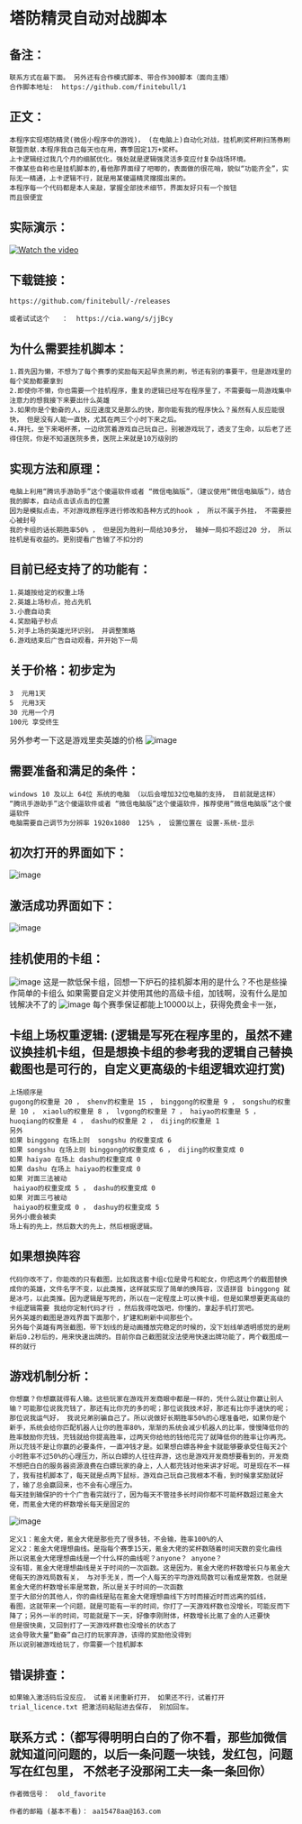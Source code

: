 塔防精灵自动对战脚本
============
备注：
---------
    联系方式在最下面。 另外还有合作模式脚本、带合作300脚本（面向主播）
    合作脚本地址:  https://github.com/finitebull/1

正文：
--------------------
    本程序实现塔防精灵(微信小程序中的游戏)， (在电脑上)自动化对战，挂机刷奖杯刷扫荡券刷联盟贡献.本程序我自己每天也在用，赛季固定1万+奖杯。
    上卡逻辑经过我几个月的细腻优化，强处就是逻辑强灵活多变应付复杂战场环境。
    不像某些自称也是挂机脚本的,看他那界面绿了吧唧的，表面做的很花哨，貌似“功能齐全”，实际无一精通，上卡逻辑不行，就是用某傻逼精灵撺掇出来的。
    本程序每一个代码都是本人亲敲，掌握全部技术细节，界面友好只有一个按钮
    而且很便宜

实际演示：
----------
[![Watch the video](https://i2.hdslb.com/bfs/archive/303a4497cf6b431703f5ff5498ceb5f85a0ad042.jpg@320w_200h)](https://www.bilibili.com/video/BV1zg411p7C3/?vd_source=42cda5a0c779ca6427c28a9c9ebe5c78)


下载链接：
-------------------
    https://github.com/finitebull/-/releases
    
    或者试试这个   ：  https://cia.wang/s/jjBcy
    
为什么需要挂机脚本：
-------------------
    1.首先因为懒，不想为了每个赛季的奖励每天起早贪黑的刷，爷还有别的事要干，但是游戏里的每个奖励都要拿到
    2.即使你不懒，你也需要一个挂机程序，重复的逻辑已经写在程序里了，不需要每一局游戏集中注意力的想我接下来要出什么英雄
    3.如果你是个勤奋的人，反应速度又是那么的快，那你能有我的程序快么？虽然有人反应能很快， 但是没有人能一直快，尤其在两三个小时下来之后。
    4.拜托，坐下来喝杯茶，一边欣赏着游戏自己玩自己，别被游戏玩了，透支了生命，以后老了还得住院，你是不知道医院多贵，医院上来就是10万级别的

实现方法和原理：
---------
    电脑上利用“腾讯手游助手”这个傻逼软件或者 “微信电脑版”，（建议使用“微信电脑版”），结合我的脚本，自动点击该点击的位置
    因为是模拟点击，不对游戏原程序进行修改和各种方式的hook ， 所以不属于外挂， 不需要担心被封号
    我的卡组的话长期胜率50% ， 但是因为胜利一局给30多分， 输掉一局扣不超过20 分， 所以挂机是有收益的。更别提看广告输了不扣分的

目前已经支持了的功能有：
---------------------
    1.英雄按给定的权重上场
    2.英雄上场秒点，抢占先机
    3.小鹿自动卖
    4.奖励箱子秒点
    5.对手上场的英雄光环识别， 并调整策略
    6.游戏结束后广告自动观看，并开始下一局

关于价格：初步定为
------------------
    3  元用1天
    5  元用3天
    30 元用一个月
    100元 享受终生     


另外参考一下这是游戏里卖英雄的价格
![image](https://user-images.githubusercontent.com/94673579/198992881-fc06928b-0412-40ee-8d1e-ff8d2331b4a5.png)

需要准备和满足的条件：
---------------
    windows 10 及以上 64位 系统的电脑 （以后会增加32位电脑的支持， 目前就是这样）
    “腾讯手游助手”这个傻逼软件或者 “微信电脑版”这个傻逼软件，推荐使用“微信电脑版”这个傻逼软件
    电脑需要自己调节为分辨率 1920x1080  125% ， 设置位置在 设置-系统-显示
    
初次打开的界面如下：
------------
![image](https://user-images.githubusercontent.com/94673579/203703277-de0b8182-4a74-416b-93f9-ec3a5d022981.png)

激活成功界面如下：
-------------------
![image](https://user-images.githubusercontent.com/94673579/204074615-97f51151-6609-42f1-b2e2-5917c799cc49.png)


挂机使用的卡组：
------------------------
![image](https://user-images.githubusercontent.com/94673579/203709095-b61df149-6543-4608-b863-edf92a851a7a.png)
这是一款低保卡组，回想一下炉石的挂机脚本用的是什么？不也是些操作简单的卡组么
如果需要自定义并使用其他的高级卡组，加钱啊，没有什么是加钱解决不了的
![image](https://user-images.githubusercontent.com/94673579/203710844-2a944b9a-ac9b-497e-92fa-bd4519ffe803.png)
每个赛季保证都能上10000以上，获得免费金卡一张，

卡组上场权重逻辑:  (逻辑是写死在程序里的，虽然不建议换挂机卡组，但是想换卡组的参考我的逻辑自己替换截图也是可行的，自定义更高级的卡组逻辑欢迎打赏)
------------------------
    上场顺序是
    gugong的权重是 20 ， shenv的权重是 15 ， binggong的权重是 9 ， songshu的权重是 10 ， xiaolu的权重是 8 ， lvgong的权重是 7 ， haiyao的权重是 5 ， huoqiang的权重是 4 ， dashu的权重是 2 ， dijing的权重是 1
    另外
    如果 binggong 在场上则  songshu 的权重变成 6
    如果 songshu 在场上则 binggong的权重变成 6 ， dijing的权重变成 0
    如果 haiyao 在场上 dashu的权重变成 0
    如果 dashu 在场上 haiyao的权重变成 0
    如果 对面三法被动
     haiyao的权重变成 5 ， dashu的权重变成 0
    如果 对面三弓被动
     haiyao的权重变成 0 ， dashuy的权重变成 5
    另外小鹿会被卖
    场上有的先上，然后数大的先上，然后根据逻辑。
如果想换阵容
------------------------
    代码你改不了，你能改的只有截图，比如我这套卡组c位是骨弓和蛇女，你把这两个的截图替换成你的英雄，文件名字不变，以此类推，这样就实现了简单的换阵容，汉语拼音 binggong 就是冰弓，以此类推。因为逻辑是写死的，所以在一定程度上可以换卡组，但是如果想要更高级的卡组逻辑需要 我给你定制代码才行 ，然后我得吃饭吧，你懂的，拿起手机打赏吧。
    另外英雄的截图是游戏界面下面那个，扩建和刷新中间那些个。
    另外每个英雄有两张截图，带下划线的是动画播放完稳定的时候的，没下划线单透明感觉的是刷新后0.2秒后的，用来快速出牌的。目前你自己截图就没法使用快速出牌功能了，两个截图成一样的就行

游戏机制分析：
-------------
    你想赢？你想赢就得有人输。这些玩家在游戏开发商眼中都是一样的，凭什么就让你赢让别人输？可能那位说我充钱了，那还有比你充的多的呢；那位说我技术好，那还有比你手速快的呢；那位说我运气好， 我说兄弟别骗自己了。所以说做好长期胜率50%的心理准备吧，如果你是个新手，系统会给你匹配机器人让你的胜率80%，渐渐的系统会减少机器人的比率，慢慢降低你的胜率鼓励你充钱，充钱就给你提高胜率，过两天你给他的钱他花完了就降低你的胜率让你再充。所以充钱不是让你赢的必要条件，一直冲钱才是。如果想白嫖各种金卡就能够要承受住每天2个小时胜率不过50%的心理压力，所以白嫖的人往往弃游，这也是游戏开发商想要看到的，开发商不想把白白的服务器资源浪费在白嫖玩家的身上，人人都充钱对他来讲才好呢。可是现在不一样了，我有挂机脚本了，每天就是点两下鼠标，游戏自己玩自己我根本不看，到时候拿奖励就好了，输了总会赢回来，也不会有心理压力。
    每天挂到输保护的十个广告看完就行了，因为每天不管挂多长时间你都不可能杯数超过氪金大佬，而氪金大佬的杯数增长每天是固定的
![image](https://user-images.githubusercontent.com/94673579/203771805-f89accf7-680a-4188-abfd-b50415c43316.png)
    
    定义1：氪金大佬，氪金大佬是那些充了很多钱，不会输，胜率100%的人
    定义2：氪金大佬理想曲线。是指每个赛季15天，氪金大佬的奖杯数随着时间天数的变化曲线
    所以说氪金大佬理想曲线是一个什么样的曲线呢？anyone？ anyone？
    没有错，氪金大佬理想曲线是关于时间的一次函数。这是因为，氪金大佬的杯数增长只与氪金大佬每天的游戏局数有关， 与对手无关，而一个人每天的平均游戏局数可以看成是常数，也就是氪金大佬的杯数增长率是常数，所以是关于时间的一次函数
    至于大部分的其他人，你的曲线是贴在氪金大佬理想曲线下方时而接近时而远离的弧线，
    看图，这就带来一个问题，就是可能有一半的时间，你打了一天游戏杯数也没增长，可能反而下降了；另外一半的时间，可能就是下一天，好像李刚附体，杯数增长比氪了金的人还要快
    但是很快奥，又回到打了一天游戏杯数也没增长的状态了
    这会导致大量“勤奋”自己打的玩家弃游，该得的奖励他没得到
    所以说别被游戏给玩了，你需要一个挂机脚本
    
错误排查：
-------------
    如果输入激活码后没反应， 试着关闭重新打开， 如果还不行，试着打开 trial_licence.txt 把激活码粘贴进去保存， 别加回车。 
    
    
联系方式：（都写得明明白白的了你不看，那些加微信就知道问问题的，以后一条问题一块钱，发红包，问题写在红包里， 不然老子没那闲工夫一条一条回你）
--------------
   
    作者微信号：  old_favorite
     
    作者的邮箱 (基本不看)： aa15478aa@163.com
    
